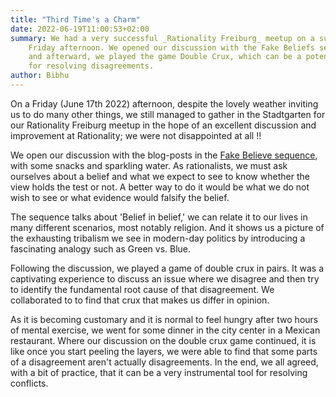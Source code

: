 ```yaml
---
title: "Third Time's a Charm"
date: 2022-06-19T11:00:53+02:00
summary: We had a very successful _Rationality Freiburg_ meetup on a sunny
    Friday afternoon. We opened our discussion with the Fake Beliefs sequence,
    and afterward, we played the game Double Crux, which can be a potent tool
    for resolving disagreements. 
author: Bibhu
---
```


On a Friday (June 17th 2022) afternoon, despite the lovely weather inviting us
to do many other things, we still managed to gather in the Stadtgarten for our
Rationality Freiburg meetup in the hope of an excellent discussion and
improvement at Rationality; we were not disappointed at all !!

We open our discussion with the blog-posts in the [Fake Believe
sequence](https://www.readthesequences.com/Fake-Beliefs-Sequence), with some
snacks and sparkling water. As rationalists, we must ask ourselves about a
belief and what we expect to see to know whether the view holds the test or
not.  A better way to do it would be what we do not wish to see or what
evidence would falsify the belief. 

The sequence talks about 'Belief in belief,' we can relate it to our lives in
many different scenarios, most notably religion. And it shows us a picture of
the exhausting tribalism we see in modern-day politics by introducing a
fascinating analogy such as Green vs. Blue.

Following the discussion, we played a game of double crux in pairs. It was a
captivating experience to discuss an issue where we disagree and then try to
identify the fundamental root cause of that disagreement. We collaborated to
to find that crux that makes us differ in opinion.

As it is becoming customary and it is normal to feel hungry after two hours of
mental exercise, we went for some dinner in the city center in a Mexican
restaurant. Where our discussion on the double crux game continued, it is like
once you start peeling the layers, we were able to find that some parts of a
disagreement aren't actually disagreements. In the end, we all agreed, with a
bit of practice, that it can be a very instrumental tool for resolving
conflicts. 
